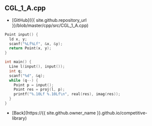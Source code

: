 ## CGL_1_A.cpp

- [GitHub]({{ site.github.repository_url }}/blob/master/cpp/src/CGL_1_A.cpp)

```cpp
Point input() {
  ld x, y;
  scanf("%Lf%Lf", &x, &y);
  return Point(x, y);
}

int main() {
  Line l(input(), input());
  int q;
  scanf("%d", &q);
  while (q--) {
    Point p = input();
    Point res = proj(l, p);
    printf("%.10Lf %.10Lf\n", real(res), imag(res));
  }
}
```

- [Back](https://{{ site.github.owner_name }}.github.io/competitive-library)
